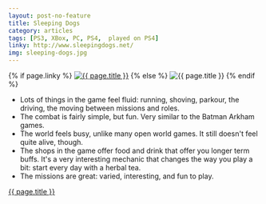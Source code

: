 ```yaml
---
layout: post-no-feature
title: Sleeping Dogs
category: articles
tags: [PS3, XBox, PC, PS4,  played on PS4]
linky: http://www.sleepingdogs.net/
img: sleeping-dogs.jpg
---
```


{% if page.linky %}
<a href="{{page.linky}}">![{{ page.title }}](/images/{{page.img}})</a>
{% else %}
![{{ page.title }}](/images/{{page.img}})
{% endif %}

* Lots of things in the game feel fluid: running, shoving, parkour, the driving, the moving between missions and roles.
* The combat is fairly simple, but fun. Very similar to the Batman Arkham games.
* The world feels busy, unlike many open world games. It still doesn't feel quite alive, though.
* The shops in the game offer food and drink that offer you longer term buffs. It's a very interesting mechanic that changes the way you play a bit: start every day with a herbal tea.
* The missions are great: varied, interesting, and fun to play.

[{{ page.title }}]({{page.linky}})
